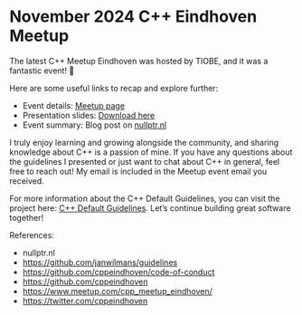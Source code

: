 # November 2024 C++ Eindhoven Meetup

The latest C++ Meetup Eindhoven was hosted by TIOBE, and it was a fantastic event! 🎉

Here are some useful links to recap and explore further:

- Event details: [Meetup page](https://www.meetup.com/cpp_meetup_eindhoven/events/304202043/)
- Presentation slides: [Download here](https://github.com/cppeindhoven/meetups/raw/refs/heads/main/2024-nov-27-tiobe/2024_nov_27_C++MeetUp_Presentation.pptx)
- Event summary: Blog post on [nullptr.nl](nullptr.nl)

I truly enjoy learning and growing alongside the community, and sharing knowledge about C++ is a passion of mine. If you have any questions about the guidelines I presented or just want to chat about C++ in general, feel free to reach out! My email is included in the Meetup event email you received.

For more information about the C++ Default Guidelines, you can visit the project here: [C++ Default Guidelines](https://github.com/janwilmans/guidelines). Let’s continue building great software together!

References:

- nullptr.nl
- https://github.com/janwilmans/guidelines
- https://github.com/cppeindhoven/code-of-conduct
- https://github.com/cppeindhoven
- https://www.meetup.com/cpp_meetup_eindhoven/
- https://twitter.com/cppeindhoven
